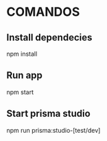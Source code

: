 # COMANDOS

## Install dependecies
npm install

## Run app
npm start

## Start prisma studio
npm run prisma:studio-[test/dev]